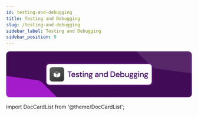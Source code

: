 ```yaml
---
id: testing-and-debugging 
title: Testing and Debugging
slug: /testing-and-debugging 
sidebar_label: Testing and Debugging
sidebar_position: 9
---
```

![Testing and Debugginge](/docs/data/testing.png)

import DocCardList from '@theme/DocCardList';

<DocCardList />